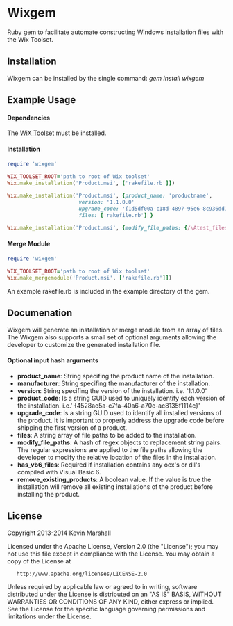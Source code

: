 # Wixgem
Ruby gem to facilitate automate constructing Windows installation files 
with the Wix Toolset.

## Installation
Wixgem can be installed by the single command: *gem install wixgem*

## Example Usage
#### Dependencies
The [WiX Toolset](http://wixtoolset.org) must be installed.

#### Installation
```ruby
require 'wixgem'
	
WIX_TOOLSET_ROOT='path to root of Wix toolset'
Wix.make_installation('Product.msi', ['rakefile.rb']])

Wix.make_installation('Product.msi', {product_name: 'productname',
                       version: '1.1.0.0'
                       upgrade_code: '{1d5df00a-c18d-4897-95e6-8c936dd19647}',
                       files: ['rakefile.rb'] }	
					   
Wix.make_installation('Product.msi', {modify_file_paths: {/\Atest_files\// => ''}, files: Dir.glob("test_files/**/*")})					   
```
  
#### Merge Module
```ruby
require 'wixgem'
	
WIX_TOOLSET_ROOT='path to root of Wix toolset'
Wix.make_mergemodule('Product.msi', ['rakefile.rb']])

```
An example rakefile.rb is included in the example directory of the gem.

## Documenation

Wixgem will generate an installation or merge module from an array of files. The Wixgem also supports a 
small set of optional arguments allowing the developer to customize the generated installation file. 

#### Optional input hash arguments
* **product_name**: String specifing the product name of the installation.
* **manufacturer**: String specifing the manufacturer of the installation.
* **version**:      String specifing the version of the installation. i.e. '1.1.0.0'
* **product_code**: Is a string GUID used to uniquely identify each version of the installation. i.e.' {4528ae5a-c7fa-40a6-a70e-ac8135f1114c}'
* **upgrade_code**: Is a string GUID used to identify all installed versions of the product. It is important to 
                 properly address the upgrade code before shipping the first version of a product.
* **files**:        A string array of file paths to be added to the installation.
* **modify_file_paths**: A hash of regex objects to replacement string pairs. The regular expressions are applied to
                      the file paths allowing the developer to modify the relative location of the files in the installation.
* **has_vb6_files**: Required if installation contains any ocx's or dll's compiled with Visual Basic 6.
* **remove_existing_products**: A boolean value. If the value is true the installation will remove all existing 
                             installations of the product before installing the product.
                  

## License
Copyright 2013-2014 Kevin Marshall

   Licensed under the Apache License, Version 2.0 (the "License");
   you may not use this file except in compliance with the License.
   You may obtain a copy of the License at

       http://www.apache.org/licenses/LICENSE-2.0

   Unless required by applicable law or agreed to in writing, software
   distributed under the License is distributed on an "AS IS" BASIS,
   WITHOUT WARRANTIES OR CONDITIONS OF ANY KIND, either express or implied.
   See the License for the specific language governing permissions and
   limitations under the License.
